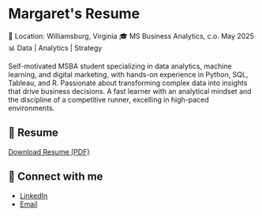 # Margaret's Resume
📍 Location: Williamsburg, Virginia
 🎓 MS Business Analytics, c.o. May 2025  
📊 Data | Analytics | Strategy  

Self-motivated MSBA student specializing in data analytics, machine learning, and digital marketing, with hands-on experience 
in Python, SQL, Tableau, and R. Passionate about transforming complex data into insights that drive business decisions. A fast 
learner with an analytical mindset and the discipline of a competitive runner, excelling in high-paced environments. 

## 📄 Resume
[Download Resume (PDF)](./Margaret_Resume_2025.pdf)

## 🔗 Connect with me
- [LinkedIn](https://www.linkedin.com/in/margaret-shepard)
- [Email](margaretjshepard@gmail.com)
